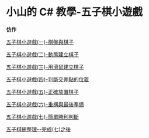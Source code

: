 
# 小山的 C# 教學-五子棋小遊戲

**仿作**

[五子棋小遊戲(一)-棋盤與棋子](./學習流程//五子棋小遊戲(一)-棋盤與棋子.md)

[五子棋小遊戲(二)-動態建立棋子](./學習流程//五子棋小遊戲(二)-動態建立棋子.md)

[五子棋小遊戲(三)-用滑鼠建立棋子](./學習流程//五子棋小遊戲(三)-用滑鼠建立棋子.md)

[五子棋小遊戲(四)-判斷交差點的位置](./學習流程//五子棋小遊戲(四)-判斷交差點的位置.md)

[五子棋小遊戲(五)-正確放置棋子](./學習流程//五子棋小遊戲(五)-正確放置棋子.md)

[五子棋小遊戲(六)-重構與最後準備](./學習流程//五子棋小遊戲(六)-重構與最後準備.md)

[五子棋小遊戲(七)-簡單勝利判斷](./學習流程//五子棋小遊戲(七)-簡單勝利判斷.md)

[五子棋總整理--完成(七)之後](./學習流程//五子棋總整理--完成(七)之後.md)

